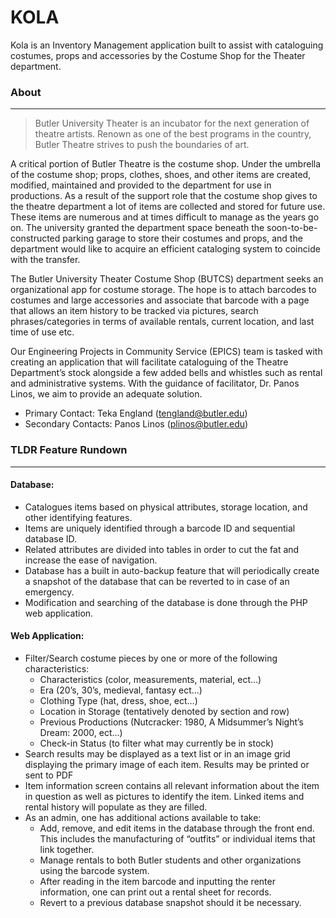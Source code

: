 # KOLA
Kola is an Inventory Management application built to assist with cataloguing costumes, props and accessories by the Costume Shop for the Theater department.

### About 
___
>Butler University Theater is an incubator for the next generation of theatre artists. Renown as one of the best programs in the country, Butler Theatre strives to push the boundaries of art.

A critical portion of Butler Theatre is the costume shop. Under the umbrella of the costume shop; props, clothes, shoes, and other items are created, modified, maintained and provided to the department for use in productions. As a result of the support role that the costume shop gives to the theatre department a lot of items are collected and stored for future use. These items are numerous and at times difficult to manage as the years go on. The university granted the department space beneath the soon-to-be-constructed parking garage to store their costumes and props, and the department would like to acquire an efficient cataloging system to coincide with the transfer.

The Butler University Theater Costume Shop (BUTCS) department seeks an organizational app for costume storage. The hope is to attach barcodes to costumes and large accessories and associate that barcode with a page that allows an item history to be tracked via pictures, search phrases/categories in terms of available rentals, current location, and last time of use etc.

Our Engineering Projects in Community Service (EPICS) team is tasked with creating an application that will facilitate cataloguing of the Theatre Department’s stock alongside a few added bells and whistles such as rental and administrative systems. With the guidance of facilitator, Dr. Panos Linos, we aim to provide an adequate solution.

- Primary Contact: Teka England (tengland@butler.edu)
- Secondary Contacts: Panos Linos (plinos@butler.edu)

### TLDR Feature Rundown
______________________________________________________

#### Database:
- Catalogues items based on physical attributes, storage location, and other identifying features.
- Items are uniquely identified through a barcode ID and sequential database ID.
- Related attributes are divided into tables in order to cut the fat and increase the ease of navigation.
- Database has a built in auto-backup feature that will periodically create a snapshot of the database that can be reverted to in case of an emergency.
- Modification and searching of the database is done through the PHP web application.


#### Web Application:
- Filter/Search costume pieces by one or more of the following characteristics:
    - Characteristics (color, measurements, material, ect...)
    - Era (20’s, 30’s, medieval, fantasy ect...)
    - Clothing Type (hat, dress, shoe, ect…)
    - Location in Storage (tentatively denoted by section and row)
    - Previous Productions (Nutcracker: 1980, A Midsummer’s Night’s Dream: 2000, ect…)
    - Check-in Status (to filter what may currently be in stock)
- Search results may be displayed as a text list or in an image grid displaying the primary image of each item. Results may be printed or sent to PDF
- Item information screen contains all relevant information about the item in question as well as pictures to identify the item. Linked items and rental history will populate as they are filled.
- As an admin, one has additional actions available to take:
    - Add, remove, and edit items in the database through the front end. This includes the manufacturing of “outfits” or individual items that link together.  
    - Manage rentals to both Butler students and other organizations using the barcode system.
    - After reading in the item barcode and inputting the renter information, one can print out a rental sheet for records.
    - Revert to a previous database snapshot should it be necessary.
